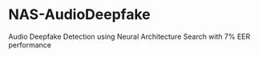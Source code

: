 # NAS-AudioDeepfake
Audio Deepfake Detection using Neural Architecture Search with 7% EER performance
